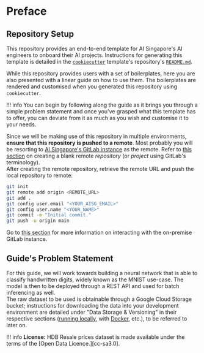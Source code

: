# Preface

## Repository Setup

This repository provides an end-to-end template for AI Singapore's AI 
engineers to onboard their AI projects. Instructions for generating 
this template is detailed in the [`cookiecutter`][ccutter] template's 
repository's [`README.md`][readme].

While this repository provides users with a set of boilerplates, here 
you are also presented with a linear guide on how to use them. The 
boilerplates are rendered and customised when you generated this 
repository using `cookiecutter`.

!!! info
    You can begin by following along the guide as it brings you through
    a simple problem statement and once you've grasped what this
    template has to offer, you can deviate from it as much as you wish
    and customise it to your needs.

Since we will be making use of this repository in multiple environments, 
__ensure that this repository is pushed to a remote__. Most probably you 
will be resorting to [AI Singapore's GitLab instance][aisg-gitlab] as
the remote. Refer to [this section][cr8-proj] on creating a blank remote 
_repository_ (or _project_ using GitLab's terminology).  
After creating the remote repository, retrieve the remote URL and push
the local repository to remote:

```bash
git init
git remote add origin <REMOTE_URL>
git add .
git config user.email "<YOUR_AISG_EMAIL>"
git config user.name "<YOUR_NAME>"
git commit -m "Initial commit."
git push -u origin main
```

Go to [this section][gitlab-page] for more information on interacting 
with the on-premise GitLab instance.

[ccutter]: https://github.com/cookiecutter/cookiecutter
[readme]: https://github.com/aisingapore/kapitan-hull/blob/main/README.md
[aisg-gitlab]: https://gitlab.aisingapore.net/
[cr8-proj]: https://docs.gitlab.com/ee/user/project/
[gitlab-page]: https://lighthouse.aisingapore.net/Platforms/InfraOps/Gitlab

## Guide's Problem Statement

For this guide, we will work towards building a neural network that is
able to classify handwritten digits, widely known as the MNIST use-case.
The model is then to be deployed through a REST API and used for batch
inferencing as well.  
The raw dataset to be used is obtainable through a Google Cloud Storage
bucket; instructions for downloading the data into your development
environment are detailed under "Data Storage & Versioning" in their
respective sections ([running locally][local-data], with 
[Docker][docker-data], etc.), to be referred to later on.

!!! info
    __License:__ HDB Resale prices dataset is made available under the terms 
    of the [Open Data Licence.][cc-sa3.0].

[local-data]: ../local/05a-data-storage-versioning.md
[docker-data]: ../docker/05b-data-storage-versioning.md
[open-data-license]: https://data.gov.sg/open-data-licence

